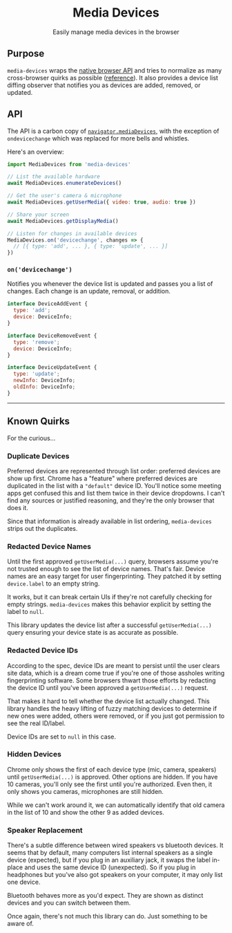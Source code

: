 <div align="center">
  <h1>Media Devices</h1>
  <p>Easily manage media devices in the browser</p>
</div>

## Purpose
`media-devices` wraps the [native browser API](https://developer.mozilla.org/en-US/docs/Web/API/Navigator/mediaDevices) and tries to normalize as many cross-browser quirks as possible ([reference](#known-quirks)). It also provides a device list diffing observer that notifies you as devices are added, removed, or updated.

## API
The API is a carbon copy of [`navigator.mediaDevices`](https://developer.mozilla.org/en-US/docs/Web/API/Navigator/mediaDevices), with the exception of `ondevicechange` which was replaced for more bells and whistles.

Here's an overview:

```js
import MediaDevices from 'media-devices'

// List the available hardware
await MediaDevices.enumerateDevices()

// Get the user's camera & microphone
await MediaDevices.getUserMedia({ video: true, audio: true })

// Share your screen
await MediaDevices.getDisplayMedia()

// Listen for changes in available devices
MediaDevices.on('devicechange', changes => {
  // [{ type: 'add', ... }, { type: 'update', ... }]
})
```

### `on('devicechange')`
Notifies you whenever the device list is updated and passes you a list of changes. Each change is an update, removal, or addition.

```js
interface DeviceAddEvent {
  type: 'add';
  device: DeviceInfo;
}

interface DeviceRemoveEvent {
  type: 'remove';
  device: DeviceInfo;
}

interface DeviceUpdateEvent {
  type: 'update';
  newInfo: DeviceInfo;
  oldInfo: DeviceInfo;
}
```

---------------

## Known Quirks
For the curious...

### Duplicate Devices
Preferred devices are represented through list order: preferred devices are show up first. Chrome has a "feature" where preferred devices are duplicated in the list with a `"default"` device ID. You'll notice some meeting apps get confused this and list them twice in their device dropdowns. I can't find any sources or justified reasoning, and they're the only browser that does it.

Since that information is already available in list ordering, `media-devices` strips out the duplicates.

### Redacted Device Names
Until the first approved `getUserMedia(...)` query, browsers assume you're not trusted enough to see the list of device names. That's fair. Device names are an easy target for user fingerprinting. They patched it by setting `device.label` to an empty string.

It works, but it can break certain UIs if they're not carefully checking for empty strings. `media-devices` makes this behavior explicit by setting the label to `null`.

This library updates the device list after a successful `getUserMedia(...)` query ensuring your device state is as accurate as possible.

### Redacted Device IDs
According to the spec, device IDs are meant to persist until the user clears site data, which is a dream come true if you're one of those assholes writing fingerprinting software. Some browsers thwart those efforts by redacting the device ID until you've been approved a `getUserMedia(...)` request.

That makes it hard to tell whether the device list actually changed. This library handles the heavy lifting of fuzzy matching devices to determine if new ones were added, others were removed, or if you just got permission to see the real ID/label.

Device IDs are set to `null` in this case.

### Hidden Devices
Chrome only shows the first of each device type (mic, camera, speakers) until `getUserMedia(...)` is approved. Other options are hidden. If you have 10 cameras, you'll only see the first until you're authorized. Even then, it only shows you cameras, microphones are still hidden.

While we can't work around it, we can automatically identify that old camera in the list of 10 and show the other 9 as added devices.

### Speaker Replacement
There's a subtle difference between wired speakers vs bluetooth devices. It seems that by default, many computers list internal speakers as a single device (expected), but if you plug in an auxiliary jack, it swaps the label in-place and uses the same device ID (unexpected). So if you plug in headphones but you've also got speakers on your computer, it may only list one device.

Bluetooth behaves more as you'd expect. They are shown as distinct devices and you can switch between them.

Once again, there's not much this library can do. Just something to be aware of.
